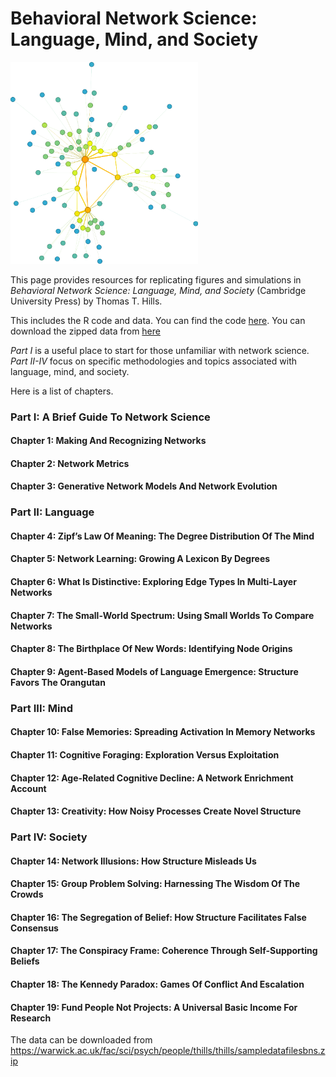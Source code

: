 # Behavioral Network Science: Language, Mind, and Society

<img src="./vanGogh5.svg" alt="image" width="300" height="auto">

This page provides resources for replicating figures and simulations in _Behavioral Network Science: Language, Mind, and Society_ (Cambridge University Press) by Thomas T. Hills.  

This includes the R code and data. You can find the code [here](https://github.com/thomasthills/BehavioralNetworkScience). You can download the zipped data from [here](https://warwick.ac.uk/fac/sci/psych/people/thills/thills/sampledatafilesbns.zip)

*Part I* is a useful place to start for those unfamiliar with network science.
*Part II-IV* focus on specific methodologies and topics associated with language, mind, and society.

Here is a list of chapters.
    
###   Part I: A Brief Guide To Network Science 
#### Chapter 1:  Making And Recognizing Networks 
#### Chapter 2:  Network Metrics 
#### Chapter 3:  Generative Network Models And Network Evolution 
###   Part II: Language 
#### Chapter 4:  Zipf’s Law Of Meaning: The Degree Distribution Of The Mind 
#### Chapter 5:  Network Learning: Growing A Lexicon By Degrees 
#### Chapter 6:  What Is Distinctive: Exploring Edge Types In Multi-Layer Networks 
#### Chapter 7:  The Small-World Spectrum: Using Small Worlds To Compare Networks 
#### Chapter 8:  The Birthplace Of New Words: Identifying Node Origins 
#### Chapter 9:  Agent-Based Models of Language Emergence: Structure Favors The Orangutan 
###   Part III: Mind 
#### Chapter 10:  False Memories: Spreading Activation In Memory Networks 
#### Chapter 11:  Cognitive Foraging: Exploration Versus Exploitation 
#### Chapter 12:  Age-Related Cognitive Decline: A Network Enrichment Account 
#### Chapter 13:  Creativity: How Noisy Processes Create Novel Structure 
###   Part IV: Society 
#### Chapter 14:  Network Illusions: How Structure Misleads Us 
#### Chapter 15:  Group Problem Solving: Harnessing The Wisdom Of The Crowds 
#### Chapter 16:  The Segregation of Belief: How Structure Facilitates False Consensus 
#### Chapter 17:  The Conspiracy Frame: Coherence Through Self-Supporting Beliefs
#### Chapter 18:  The Kennedy Paradox: Games Of Conflict And Escalation 
#### Chapter 19:  Fund People Not Projects: A Universal Basic Income For Research 


The data can be downloaded from https://warwick.ac.uk/fac/sci/psych/people/thills/thills/sampledatafilesbns.zip

